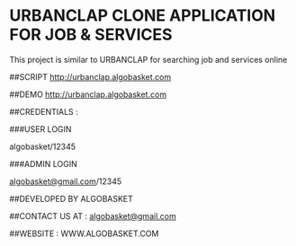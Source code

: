 # URBANCLAP CLONE APPLICATION FOR JOB & SERVICES

This project is similar to URBANCLAP for searching job and services online

##SCRIPT http://urbanclap.algobasket.com

##DEMO   http://urbanclap.algobasket.com

##CREDENTIALS : 

 ###USER LOGIN
 
 algobasket/12345
 
 ###ADMIN LOGIN
 
 algobasket@gmail.com/12345
 
 ##DEVELOPED BY ALGOBASKET
 
 ##CONTACT US AT : algobasket@gmail.com
 
 ##WEBSITE : WWW.ALGOBASKET.COM
 
